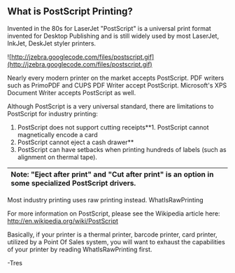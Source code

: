 ## What is PostScript Printing? ##

Invented in the 80s for LaserJet "PostScript" is a universal print format invented for Desktop Publishing and is still widely used by most LaserJet, InkJet, DeskJet styler printers.

![http://jzebra.googlecode.com/files/postscript.gif](http://jzebra.googlecode.com/files/postscript.gif)

Nearly every modern printer on the market accepts PostScript.  PDF writers such as PrimoPDF and CUPS PDF Writer accept PostScript.  Microsoft's XPS Document Writer accepts PostScript as well.

Although PostScript is a very universal standard, there are limitations to PostScript for industry printing:
  1. PostScript does not support cutting receipts**1. PostScript cannot magnetically encode a card
  1. PostScript cannot eject a cash drawer**
  1. PostScript can have setbacks when printing hundreds of labels (such as alignment on thermal tape).

| **Note**:  "Eject after print" and "Cut after print" is an option in some specialized PostScript drivers. |
|:----------------------------------------------------------------------------------------------------------|

Most industry printing uses raw printing instead.  WhatIsRawPrinting

For more information on PostScript, please see the Wikipedia article here:
http://en.wikipedia.org/wiki/PostScript

Basically, if your printer is a thermal printer, barcode printer, card printer, utilized by a Point Of Sales system, you will want to exhaust the capabilities of your printer by reading WhatIsRawPrinting first.

-Tres